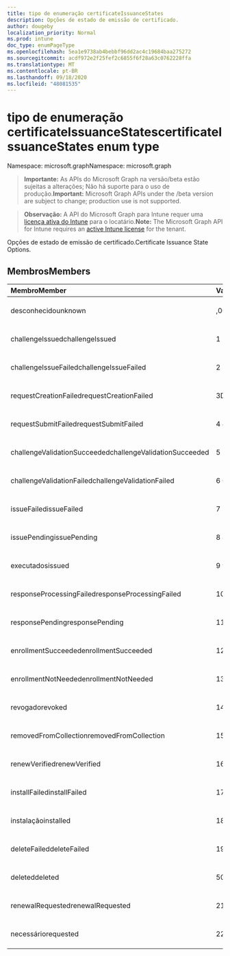 ```yaml
---
title: tipo de enumeração certificateIssuanceStates
description: Opções de estado de emissão de certificado.
author: dougeby
localization_priority: Normal
ms.prod: intune
doc_type: enumPageType
ms.openlocfilehash: 5ea1e9738ab4bebbf96dd2ac4c19684baa275272
ms.sourcegitcommit: acdf972e2f25fef2c6855f6f28a63c0762228ffa
ms.translationtype: MT
ms.contentlocale: pt-BR
ms.lasthandoff: 09/18/2020
ms.locfileid: "48081535"
---
```

# <a name="certificateissuancestates-enum-type"></a><span data-ttu-id="5f0f2-103">tipo de enumeração certificateIssuanceStates</span><span class="sxs-lookup"><span data-stu-id="5f0f2-103">certificateIssuanceStates enum type</span></span>

<span data-ttu-id="5f0f2-104">Namespace: microsoft.graph</span><span class="sxs-lookup"><span data-stu-id="5f0f2-104">Namespace: microsoft.graph</span></span>

> <span data-ttu-id="5f0f2-105">**Importante:** As APIs do Microsoft Graph na versão/beta estão sujeitas a alterações; Não há suporte para o uso de produção.</span><span class="sxs-lookup"><span data-stu-id="5f0f2-105">**Important:** Microsoft Graph APIs under the /beta version are subject to change; production use is not supported.</span></span>

> <span data-ttu-id="5f0f2-106">**Observação:** A API do Microsoft Graph para Intune requer uma [licença ativa do Intune](https://go.microsoft.com/fwlink/?linkid=839381) para o locatário.</span><span class="sxs-lookup"><span data-stu-id="5f0f2-106">**Note:** The Microsoft Graph API for Intune requires an [active Intune license](https://go.microsoft.com/fwlink/?linkid=839381) for the tenant.</span></span>

<span data-ttu-id="5f0f2-107">Opções de estado de emissão de certificado.</span><span class="sxs-lookup"><span data-stu-id="5f0f2-107">Certificate Issuance State Options.</span></span>

## <a name="members"></a><span data-ttu-id="5f0f2-108">Membros</span><span class="sxs-lookup"><span data-stu-id="5f0f2-108">Members</span></span>
|<span data-ttu-id="5f0f2-109">Membro</span><span class="sxs-lookup"><span data-stu-id="5f0f2-109">Member</span></span>|<span data-ttu-id="5f0f2-110">Valor</span><span class="sxs-lookup"><span data-stu-id="5f0f2-110">Value</span></span>|<span data-ttu-id="5f0f2-111">Descrição</span><span class="sxs-lookup"><span data-stu-id="5f0f2-111">Description</span></span>|
|:---|:---|:---|
|<span data-ttu-id="5f0f2-112">desconhecido</span><span class="sxs-lookup"><span data-stu-id="5f0f2-112">unknown</span></span>|<span data-ttu-id="5f0f2-113">,0</span><span class="sxs-lookup"><span data-stu-id="5f0f2-113">0</span></span>|<span data-ttu-id="5f0f2-114">Ainda não documentado</span><span class="sxs-lookup"><span data-stu-id="5f0f2-114">Not yet documented</span></span>|
|<span data-ttu-id="5f0f2-115">challengeIssued</span><span class="sxs-lookup"><span data-stu-id="5f0f2-115">challengeIssued</span></span>|<span data-ttu-id="5f0f2-116">1 </span><span class="sxs-lookup"><span data-stu-id="5f0f2-116">1</span></span>|<span data-ttu-id="5f0f2-117">Ainda não documentado</span><span class="sxs-lookup"><span data-stu-id="5f0f2-117">Not yet documented</span></span>|
|<span data-ttu-id="5f0f2-118">challengeIssueFailed</span><span class="sxs-lookup"><span data-stu-id="5f0f2-118">challengeIssueFailed</span></span>|<span data-ttu-id="5f0f2-119">2 </span><span class="sxs-lookup"><span data-stu-id="5f0f2-119">2</span></span>|<span data-ttu-id="5f0f2-120">Ainda não documentado</span><span class="sxs-lookup"><span data-stu-id="5f0f2-120">Not yet documented</span></span>|
|<span data-ttu-id="5f0f2-121">requestCreationFailed</span><span class="sxs-lookup"><span data-stu-id="5f0f2-121">requestCreationFailed</span></span>|<span data-ttu-id="5f0f2-122">3D</span><span class="sxs-lookup"><span data-stu-id="5f0f2-122">3</span></span>|<span data-ttu-id="5f0f2-123">Ainda não documentado</span><span class="sxs-lookup"><span data-stu-id="5f0f2-123">Not yet documented</span></span>|
|<span data-ttu-id="5f0f2-124">requestSubmitFailed</span><span class="sxs-lookup"><span data-stu-id="5f0f2-124">requestSubmitFailed</span></span>|<span data-ttu-id="5f0f2-125">4 </span><span class="sxs-lookup"><span data-stu-id="5f0f2-125">4</span></span>|<span data-ttu-id="5f0f2-126">Ainda não documentado</span><span class="sxs-lookup"><span data-stu-id="5f0f2-126">Not yet documented</span></span>|
|<span data-ttu-id="5f0f2-127">challengeValidationSucceeded</span><span class="sxs-lookup"><span data-stu-id="5f0f2-127">challengeValidationSucceeded</span></span>|<span data-ttu-id="5f0f2-128">5 </span><span class="sxs-lookup"><span data-stu-id="5f0f2-128">5</span></span>|<span data-ttu-id="5f0f2-129">Ainda não documentado</span><span class="sxs-lookup"><span data-stu-id="5f0f2-129">Not yet documented</span></span>|
|<span data-ttu-id="5f0f2-130">challengeValidationFailed</span><span class="sxs-lookup"><span data-stu-id="5f0f2-130">challengeValidationFailed</span></span>|<span data-ttu-id="5f0f2-131">6 </span><span class="sxs-lookup"><span data-stu-id="5f0f2-131">6</span></span>|<span data-ttu-id="5f0f2-132">Ainda não documentado</span><span class="sxs-lookup"><span data-stu-id="5f0f2-132">Not yet documented</span></span>|
|<span data-ttu-id="5f0f2-133">issueFailed</span><span class="sxs-lookup"><span data-stu-id="5f0f2-133">issueFailed</span></span>|<span data-ttu-id="5f0f2-134">7 </span><span class="sxs-lookup"><span data-stu-id="5f0f2-134">7</span></span>|<span data-ttu-id="5f0f2-135">Ainda não documentado</span><span class="sxs-lookup"><span data-stu-id="5f0f2-135">Not yet documented</span></span>|
|<span data-ttu-id="5f0f2-136">issuePending</span><span class="sxs-lookup"><span data-stu-id="5f0f2-136">issuePending</span></span>|<span data-ttu-id="5f0f2-137">8 </span><span class="sxs-lookup"><span data-stu-id="5f0f2-137">8</span></span>|<span data-ttu-id="5f0f2-138">Ainda não documentado</span><span class="sxs-lookup"><span data-stu-id="5f0f2-138">Not yet documented</span></span>|
|<span data-ttu-id="5f0f2-139">executados</span><span class="sxs-lookup"><span data-stu-id="5f0f2-139">issued</span></span>|<span data-ttu-id="5f0f2-140">9 </span><span class="sxs-lookup"><span data-stu-id="5f0f2-140">9</span></span>|<span data-ttu-id="5f0f2-141">Ainda não documentado</span><span class="sxs-lookup"><span data-stu-id="5f0f2-141">Not yet documented</span></span>|
|<span data-ttu-id="5f0f2-142">responseProcessingFailed</span><span class="sxs-lookup"><span data-stu-id="5f0f2-142">responseProcessingFailed</span></span>|<span data-ttu-id="5f0f2-143">10 </span><span class="sxs-lookup"><span data-stu-id="5f0f2-143">10</span></span>|<span data-ttu-id="5f0f2-144">Ainda não documentado</span><span class="sxs-lookup"><span data-stu-id="5f0f2-144">Not yet documented</span></span>|
|<span data-ttu-id="5f0f2-145">responsePending</span><span class="sxs-lookup"><span data-stu-id="5f0f2-145">responsePending</span></span>|<span data-ttu-id="5f0f2-146">11 </span><span class="sxs-lookup"><span data-stu-id="5f0f2-146">11</span></span>|<span data-ttu-id="5f0f2-147">Ainda não documentado</span><span class="sxs-lookup"><span data-stu-id="5f0f2-147">Not yet documented</span></span>|
|<span data-ttu-id="5f0f2-148">enrollmentSucceeded</span><span class="sxs-lookup"><span data-stu-id="5f0f2-148">enrollmentSucceeded</span></span>|<span data-ttu-id="5f0f2-149">12 </span><span class="sxs-lookup"><span data-stu-id="5f0f2-149">12</span></span>|<span data-ttu-id="5f0f2-150">Ainda não documentado</span><span class="sxs-lookup"><span data-stu-id="5f0f2-150">Not yet documented</span></span>|
|<span data-ttu-id="5f0f2-151">enrollmentNotNeeded</span><span class="sxs-lookup"><span data-stu-id="5f0f2-151">enrollmentNotNeeded</span></span>|<span data-ttu-id="5f0f2-152">13 </span><span class="sxs-lookup"><span data-stu-id="5f0f2-152">13</span></span>|<span data-ttu-id="5f0f2-153">Ainda não documentado</span><span class="sxs-lookup"><span data-stu-id="5f0f2-153">Not yet documented</span></span>|
|<span data-ttu-id="5f0f2-154">revogado</span><span class="sxs-lookup"><span data-stu-id="5f0f2-154">revoked</span></span>|<span data-ttu-id="5f0f2-155">14 </span><span class="sxs-lookup"><span data-stu-id="5f0f2-155">14</span></span>|<span data-ttu-id="5f0f2-156">Ainda não documentado</span><span class="sxs-lookup"><span data-stu-id="5f0f2-156">Not yet documented</span></span>|
|<span data-ttu-id="5f0f2-157">removedFromCollection</span><span class="sxs-lookup"><span data-stu-id="5f0f2-157">removedFromCollection</span></span>|<span data-ttu-id="5f0f2-158">15 </span><span class="sxs-lookup"><span data-stu-id="5f0f2-158">15</span></span>|<span data-ttu-id="5f0f2-159">Ainda não documentado</span><span class="sxs-lookup"><span data-stu-id="5f0f2-159">Not yet documented</span></span>|
|<span data-ttu-id="5f0f2-160">renewVerified</span><span class="sxs-lookup"><span data-stu-id="5f0f2-160">renewVerified</span></span>|<span data-ttu-id="5f0f2-161">16 </span><span class="sxs-lookup"><span data-stu-id="5f0f2-161">16</span></span>|<span data-ttu-id="5f0f2-162">Ainda não documentado</span><span class="sxs-lookup"><span data-stu-id="5f0f2-162">Not yet documented</span></span>|
|<span data-ttu-id="5f0f2-163">installFailed</span><span class="sxs-lookup"><span data-stu-id="5f0f2-163">installFailed</span></span>|<span data-ttu-id="5f0f2-164">17 </span><span class="sxs-lookup"><span data-stu-id="5f0f2-164">17</span></span>|<span data-ttu-id="5f0f2-165">Ainda não documentado</span><span class="sxs-lookup"><span data-stu-id="5f0f2-165">Not yet documented</span></span>|
|<span data-ttu-id="5f0f2-166">instalação</span><span class="sxs-lookup"><span data-stu-id="5f0f2-166">installed</span></span>|<span data-ttu-id="5f0f2-167">18 </span><span class="sxs-lookup"><span data-stu-id="5f0f2-167">18</span></span>|<span data-ttu-id="5f0f2-168">Ainda não documentado</span><span class="sxs-lookup"><span data-stu-id="5f0f2-168">Not yet documented</span></span>|
|<span data-ttu-id="5f0f2-169">deleteFailed</span><span class="sxs-lookup"><span data-stu-id="5f0f2-169">deleteFailed</span></span>|<span data-ttu-id="5f0f2-170">19</span><span class="sxs-lookup"><span data-stu-id="5f0f2-170">19</span></span>|<span data-ttu-id="5f0f2-171">Ainda não documentado</span><span class="sxs-lookup"><span data-stu-id="5f0f2-171">Not yet documented</span></span>|
|<span data-ttu-id="5f0f2-172">deleted</span><span class="sxs-lookup"><span data-stu-id="5f0f2-172">deleted</span></span>|<span data-ttu-id="5f0f2-173">508</span><span class="sxs-lookup"><span data-stu-id="5f0f2-173">20</span></span>|<span data-ttu-id="5f0f2-174">Ainda não documentado</span><span class="sxs-lookup"><span data-stu-id="5f0f2-174">Not yet documented</span></span>|
|<span data-ttu-id="5f0f2-175">renewalRequested</span><span class="sxs-lookup"><span data-stu-id="5f0f2-175">renewalRequested</span></span>|<span data-ttu-id="5f0f2-176"> 21 </span><span class="sxs-lookup"><span data-stu-id="5f0f2-176">21</span></span>|<span data-ttu-id="5f0f2-177">Ainda não documentado</span><span class="sxs-lookup"><span data-stu-id="5f0f2-177">Not yet documented</span></span>|
|<span data-ttu-id="5f0f2-178">necessário</span><span class="sxs-lookup"><span data-stu-id="5f0f2-178">requested</span></span>|<span data-ttu-id="5f0f2-179">22</span><span class="sxs-lookup"><span data-stu-id="5f0f2-179">22</span></span>|<span data-ttu-id="5f0f2-180">Ainda não documentado</span><span class="sxs-lookup"><span data-stu-id="5f0f2-180">Not yet documented</span></span>|






